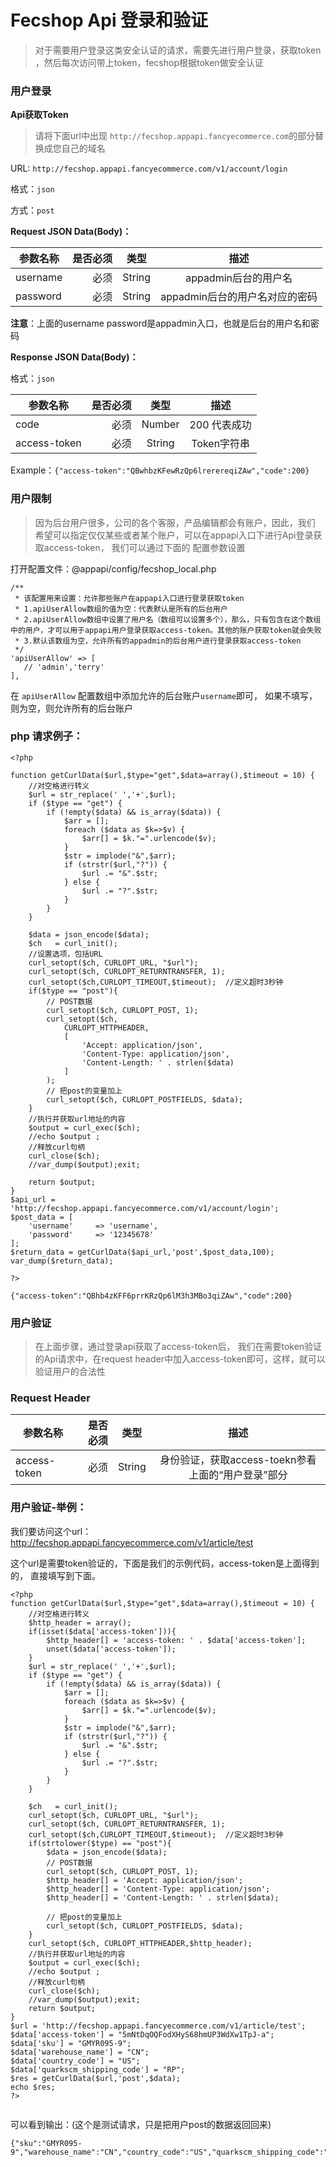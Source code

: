 Fecshop Api 登录和验证
==================

> 对于需要用户登录这类安全认证的请求，需要先进行用户登录，获取token
> ，然后每次访问带上token，fecshop根据token做安全认证


### 用户登录

**Api获取Token**

> 请将下面url中出现 `http://fecshop.appapi.fancyecommerce.com`的部分替换成您自己的域名

URL: `http://fecshop.appapi.fancyecommerce.com/v1/account/login`

格式：`json`

方式：`post`

**Request JSON Data(Body)：**


| 参数名称        | 是否必须    |  类型       |  描述     |
| ----------------| -----:      | :----:      |:----:     |
| username        | 必须        |   String    | appadmin后台的用户名|
| password        | 必须        |   String    | appadmin后台的用户名对应的密码  |

**注意**：上面的username password是appadmin入口，也就是后台的用户名和密码



**Response JSON Data(Body)：**

格式：`json`

| 参数名称        | 是否必须    |  类型       |  描述        |
| ----------------| -----:      | :----:      |:----:        | 
| code            | 必须        |   Number    | 200 代表成功 |
| access-token    | 必须        |   String    | Token字符串  |

Example：`{"access-token":"QBwhbzKFewRzQp6lrerereqiZAw","code":200}`

### 用户限制

> 因为后台用户很多，公司的各个客服，产品编辑都会有账户，因此，我们
> 希望可以指定仅仅某些或者某个账户，可以在appapi入口下进行Api登录获取access-token，
> 我们可以通过下面的
> 配置参数设置

打开配置文件：@appapi/config/fecshop_local.php

```
/** 
 * 该配置用来设置：允许那些账户在appapi入口进行登录获取token
 * 1.apiUserAllow数组的值为空：代表默认是所有的后台用户
 * 2.apiUserAllow数组中设置了用户名（数组可以设置多个），那么，只有包含在这个数组中的用户，才可以用于appapi用户登录获取access-token。其他的账户获取token就会失败
 * 3.默认该数组为空，允许所有的appadmin的后台用户进行登录获取access-token
 */
'apiUserAllow' => [
   // 'admin','terry'
],
```

在 `apiUserAllow` 配置数组中添加允许的后台账户`username`即可，
如果不填写，则为空，则允许所有的后台账户

### php 请求例子：

```
<?php

function getCurlData($url,$type="get",$data=array(),$timeout = 10) {
    //对空格进行转义
    $url = str_replace(' ','+',$url);
    if ($type == "get") {
        if (!empty($data) && is_array($data)) {
            $arr = [];
            foreach ($data as $k=>$v) {
                $arr[] = $k."=".urlencode($v);
            }
            $str = implode("&",$arr);
            if (strstr($url,"?")) {
                $url .= "&".$str;
            } else {
                $url .= "?".$str;
            }
        }
    }
	
    $data = json_encode($data);
    $ch   = curl_init();
    //设置选项，包括URL
    curl_setopt($ch, CURLOPT_URL, "$url");
    curl_setopt($ch, CURLOPT_RETURNTRANSFER, 1);
    curl_setopt($ch,CURLOPT_TIMEOUT,$timeout);  //定义超时3秒钟  
    if($type == "post"){
        // POST数据
        curl_setopt($ch, CURLOPT_POST, 1);
        curl_setopt($ch, 
            CURLOPT_HTTPHEADER, 
            [
                'Accept: application/json',
                'Content-Type: application/json',
                'Content-Length: ' . strlen($data)
            ]
        );
        // 把post的变量加上
        curl_setopt($ch, CURLOPT_POSTFIELDS, $data);
    }
    //执行并获取url地址的内容
    $output = curl_exec($ch);
    //echo $output ;
    //释放curl句柄
    curl_close($ch);
    //var_dump($output);exit;
    
    return $output;
}
$api_url = 'http://fecshop.appapi.fancyecommerce.com/v1/account/login';
$post_data = [
    'username'     => 'username',
    'password'     => '12345678'
];
$return_data = getCurlData($api_url,'post',$post_data,100);
var_dump($return_data); 

?>
```

`{"access-token":"QBhb4zKFF6prrKRzQp6lM3h3MBo3qiZAw","code":200}`




### 用户验证

> 在上面步骤，通过登录api获取了access-token后，
> 我们在需要token验证的Api请求中，在request header中加入access-token即可，这样，就可以验证用户的合法性


### Request Header

| 参数名称        | 是否必须    |  类型       |  描述     |
| ----------------| -----:      | :----:      |:----:     |
| access-token      | 必须       |   String     | 身份验证，获取access-toekn参看上面的“用户登录”部分   |



### 用户验证-举例：

我们要访问这个url：http://fecshop.appapi.fancyecommerce.com/v1/article/test

这个url是需要token验证的，下面是我们的示例代码，access-token是上面得到的，
直接填写到下面。

```
<?php
function getCurlData($url,$type="get",$data=array(),$timeout = 10) {
    //对空格进行转义
    $http_header = array();
    if(isset($data['access-token'])){
        $http_header[] = 'access-token: ' . $data['access-token'];
        unset($data['access-token']);
    }
    $url = str_replace(' ','+',$url);
    if ($type == "get") {
        if (!empty($data) && is_array($data)) {
            $arr = [];
            foreach ($data as $k=>$v) {
                $arr[] = $k."=".urlencode($v);
            }
            $str = implode("&",$arr);
            if (strstr($url,"?")) {
                $url .= "&".$str;
            } else {
                $url .= "?".$str;
            }
        }
    }
    
    $ch   = curl_init();
    curl_setopt($ch, CURLOPT_URL, "$url");
    curl_setopt($ch, CURLOPT_RETURNTRANSFER, 1);
    curl_setopt($ch,CURLOPT_TIMEOUT,$timeout);  //定义超时3秒钟
    if(strtolower($type) == "post"){
        $data = json_encode($data);
        // POST数据
        curl_setopt($ch, CURLOPT_POST, 1);
        $http_header[] = 'Accept: application/json';
        $http_header[] = 'Content-Type: application/json';
        $http_header[] = 'Content-Length: ' . strlen($data);

        // 把post的变量加上
        curl_setopt($ch, CURLOPT_POSTFIELDS, $data);
    }
    curl_setopt($ch, CURLOPT_HTTPHEADER,$http_header);
    //执行并获取url地址的内容
    $output = curl_exec($ch);
    //echo $output ;
    //释放curl句柄
    curl_close($ch);
    //var_dump($output);exit;
    return $output;
}
$url = 'http://fecshop.appapi.fancyecommerce.com/v1/article/test';
$data['access-token'] = "5mNtDqOQFodXHyS68hmUP3WdXw1TpJ-a";
$data['sku'] = "GMYR095-9";
$data['warehouse_name'] = "CN";
$data['country_code'] = "US";
$data['quarkscm_shipping_code'] = "RP";
$res = getCurlData($url,'post',$data);
echo $res;
?>


```


可以看到输出：(这个是测试请求，只是把用户post的数据返回回来)

```
{"sku":"GMYR095-9","warehouse_name":"CN","country_code":"US","quarkscm_shipping_code":"RP"}
```

